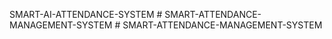 SMART-AI-ATTENDANCE-SYSTEM
#   S M A R T - A T T E N D A N C E - M A N A G E M E N T - S Y S T E M  
 #   S M A R T - A T T E N D A N C E - M A N A G E M E N T - S Y S T E M  
 